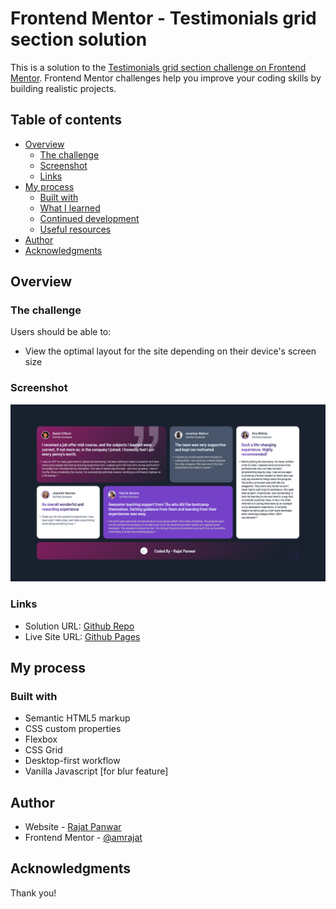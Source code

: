 # Frontend Mentor - Testimonials grid section solution

This is a solution to the [Testimonials grid section challenge on Frontend Mentor](https://www.frontendmentor.io/challenges/testimonials-grid-section-Nnw6J7Un7). Frontend Mentor challenges help you improve your coding skills by building realistic projects.

## Table of contents

- [Overview](#overview)
  - [The challenge](#the-challenge)
  - [Screenshot](#screenshot)
  - [Links](#links)
- [My process](#my-process)
  - [Built with](#built-with)
  - [What I learned](#what-i-learned)
  - [Continued development](#continued-development)
  - [Useful resources](#useful-resources)
- [Author](#author)
- [Acknowledgments](#acknowledgments)

## Overview

### The challenge

Users should be able to:

- View the optimal layout for the site depending on their device's screen size

### Screenshot

![](./screenshot.png)

### Links

- Solution URL: [Github Repo](https://github.com/amrajat/testimonials-grid-section)
- Live Site URL: [Github Pages](https://amrajat.github.io/testimonials-grid-section/)

## My process

### Built with

- Semantic HTML5 markup
- CSS custom properties
- Flexbox
- CSS Grid
- Desktop-first workflow
- Vanilla Javascript [for blur feature]

## Author

- Website - [Rajat Panwar](https://www.amrajat.com/amrajat)
- Frontend Mentor - [@amrajat](https://www.frontendmentor.io/profile/amrajat)

## Acknowledgments

Thank you!
